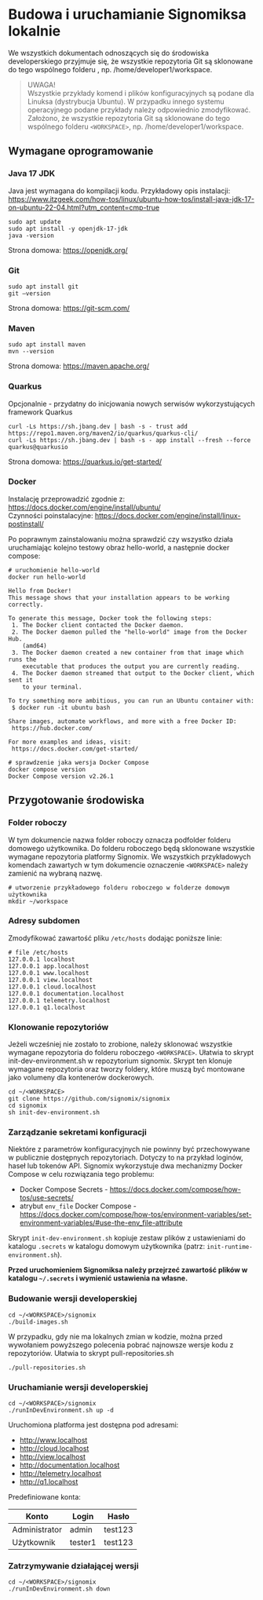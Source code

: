 # Budowa i uruchamianie Signomiksa lokalnie

We wszystkich dokumentach odnoszących się do środowiska developerskiego przyjmuje się, że wszystkie repozytoria Git są sklonowane do tego wspólnego folderu <WORKSPACE>, np. /home/developer1/workspace.

> UWAGA!<br>
> Wszystkie przykłady komend i plików konfiguracyjnych są podane dla Linuksa (dystrybucja Ubuntu). W przypadku innego systemu operacyjnego podane przykłady należy odpowiednio zmodyfikować.
><br> Założono, że wszystkie repozytoria Git są sklonowane do tego wspólnego folderu `<WORKSPACE>`, np. /home/developer1/workspace.

## Wymagane oprogramowanie

### Java 17 JDK

Java jest wymagana do kompilacji kodu. Przykładowy opis instalacji: https://www.itzgeek.com/how-tos/linux/ubuntu-how-tos/install-java-jdk-17-on-ubuntu-22-04.html?utm_content=cmp-true

```shell
sudo apt update
sudo apt install -y openjdk-17-jdk
java -version
```
Strona domowa: https://openjdk.org/

### Git

```shell
sudo apt install git
git –version
```

Strona domowa:  https://git-scm.com/

### Maven

```shell
sudo apt install maven
mvn --version
```

Strona domowa: https://maven.apache.org/

### Quarkus

Opcjonalnie - przydatny do inicjowania nowych serwisów wykorzystujących framework Quarkus

```shell
curl -Ls https://sh.jbang.dev | bash -s - trust add https://repo1.maven.org/maven2/io/quarkus/quarkus-cli/
curl -Ls https://sh.jbang.dev | bash -s - app install --fresh --force quarkus@quarkusio
```

Strona domowa: https://quarkus.io/get-started/

### Docker

Instalację przeprowadzić zgodnie z: https://docs.docker.com/engine/install/ubuntu/ <br>
Czynności poinstalacyjne: https://docs.docker.com/engine/install/linux-postinstall/

Po poprawnym zainstalowaniu można sprawdzić czy wszystko działa uruchamiając kolejno testowy obraz hello-world, a następnie docker compose:

```shell
# uruchomienie hello-world
docker run hello-world

Hello from Docker!
This message shows that your installation appears to be working correctly.

To generate this message, Docker took the following steps:
 1. The Docker client contacted the Docker daemon.
 2. The Docker daemon pulled the "hello-world" image from the Docker Hub.
    (amd64)
 3. The Docker daemon created a new container from that image which runs the
    executable that produces the output you are currently reading.
 4. The Docker daemon streamed that output to the Docker client, which sent it
    to your terminal.

To try something more ambitious, you can run an Ubuntu container with:
 $ docker run -it ubuntu bash

Share images, automate workflows, and more with a free Docker ID:
 https://hub.docker.com/

For more examples and ideas, visit:
 https://docs.docker.com/get-started/

# sprawdzenie jaka wersja Docker Compose
docker compose version
Docker Compose version v2.26.1

```

## Przygotowanie środowiska

### Folder roboczy

W tym dokumencie nazwa folder roboczy oznacza podfolder folderu domowego użytkownika. Do folderu roboczego będą sklonowane wszystkie wymagane repozytoria platformy Signomix. We wszystkich przykładowych komendach zawartych w  tym dokumencie oznaczenie `<WORKSPACE>` należy zamienić na wybraną nazwę.

```shell
# utworzenie przykładowego folderu roboczego w folderze domowym użytkownika
mkdir ~/workspace
```

### Adresy subdomen

Zmodyfikować zawartość pliku `/etc/hosts` dodając poniższe linie:

```any
# file /etc/hosts
127.0.0.1 localhost
127.0.0.1 app.localhost
127.0.0.1 www.localhost
127.0.0.1 view.localhost
127.0.0.1 cloud.localhost
127.0.0.1 documentation.localhost
127.0.0.1 telemetry.localhost
127.0.0.1 q1.localhost
```

### Klonowanie repozytoriów

Jeżeli wcześniej nie zostało to zrobione, należy sklonować wszystkie wymagane repozytoria do folderu roboczego `<WORKSPACE>`. Ułatwia to skrypt init-dev-environment.sh w repozytorium signomix. Skrypt ten klonuje wymagane repozytoria oraz tworzy foldery, które muszą być montowane jako volumeny dla kontenerów dockerowych.

```shell
cd ~/<WORKSPACE>
git clone https://github.com/signomix/signomix
cd signomix
sh init-dev-environment.sh
```

### Zarządzanie sekretami konfiguracji

Niektóre z parametrów konfiguracyjnych nie powinny być przechowywane w publicznie dostępnych repozytoriach. Dotyczy to na przykład loginów, haseł lub tokenów API. Signomix wykorzystuje dwa mechanizmy Docker Compose w celu rozwiązania tego problemu:

- Docker Compose Secrets - https://docs.docker.com/compose/how-tos/use-secrets/
- atrybut `env_file` Docker Compose - https://docs.docker.com/compose/how-tos/environment-variables/set-environment-variables/#use-the-env_file-attribute

Skrypt `init-dev-environment.sh` kopiuje zestaw plików z ustawieniami do katalogu `.secrets` w katalogu domowym użytkownika (patrz: `init-runtime-environment.sh`).

**Przed uruchomieniem Signomiksa należy przejrzeć zawartość plików w katalogu `~/.secrets` i wymienić ustawienia na własne.**
   
### Budowanie wersji developerskiej

```shell
cd ~/<WORKSPACE>/signomix
./build-images.sh
```

W przypadku, gdy nie ma lokalnych zmian w kodzie, można przed wywołaniem powyższego polecenia pobrać najnowsze wersje kodu z repozytoriów. Ułatwia to skrypt pull-repositories.sh

```shell
./pull-repositories.sh
```

### Uruchamianie wersji developerskiej

```shell
cd ~/<WORKSPACE>/signomix
./runInDevEnvironment.sh up -d
```

Uruchomiona platforma jest dostępna pod adresami:
- http://www.localhost
- http://cloud.localhost
- http://view.localhost
- http://documentation.localhost
- http://telemetry.localhost
- http://q1.localhost

Predefiniowane konta:

|Konto|Login|Hasło|
|---|---|---|
|Administrator|admin|test123
|Użytkownik|tester1|test123|


### Zatrzymywanie działającej wersji

```shell
cd ~/<WORKSPACE>/signomix
./runInDevEnvironment.sh down
```